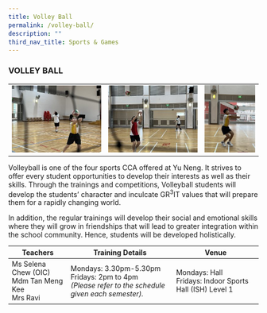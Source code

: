 ```yaml
---
title: Volley Ball
permalink: /volley-ball/
description: ""
third_nav_title: Sports & Games
---
```




### VOLLEY BALL

<table>
	<tr>
		<td><img src="/images/VolleyBall-1.jpg"/></td>
		<td><img src="/images/VolleyBall-2.jpg"/></td>
		<td width="23%"><img src="/images/VolleyBall-3.jpg"/></td>
	</tr>
</table>

Volleyball is one of the four sports CCA offered at Yu Neng. It strives to offer every student opportunities to develop their interests as well as their skills. Through the trainings and competitions, Volleyball students will develop the students’ character and inculcate GR<sup>3</sup>IT values that will prepare them for a rapidly changing world.

In addition, the regular trainings will develop their social and emotional skills where they will grow in friendships that will lead to greater integration within the school community. Hence, students will be developed holistically.

| Teachers | Training Details | Venue |
| --- | --- | --- |
| Ms Selena Chew (OIC)<br>Mdm Tan Meng Kee<br>Mrs Ravi | Mondays: 3.30pm-5.30pm<br>Fridays: 2pm to 4pm<br>*(Please refer to the schedule given each semester).* | Mondays: Hall<br>Fridays: Indoor Sports Hall (ISH) Level 1 |